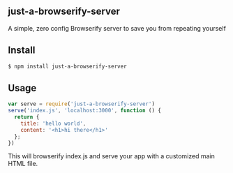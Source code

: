## just-a-browserify-server

A simple, zero config Browserify server to save you from repeating yourself

## Install

```bash
$ npm install just-a-browserify-server
```

## Usage

```js
var serve = require('just-a-browserify-server')
serve('index.js', 'localhost:3000', function () {
  return {
    title: 'hello world',
    content: '<h1>hi there</h1>'
  };
})
```

This will browserify index.js and serve your app with a customized main HTML file.
